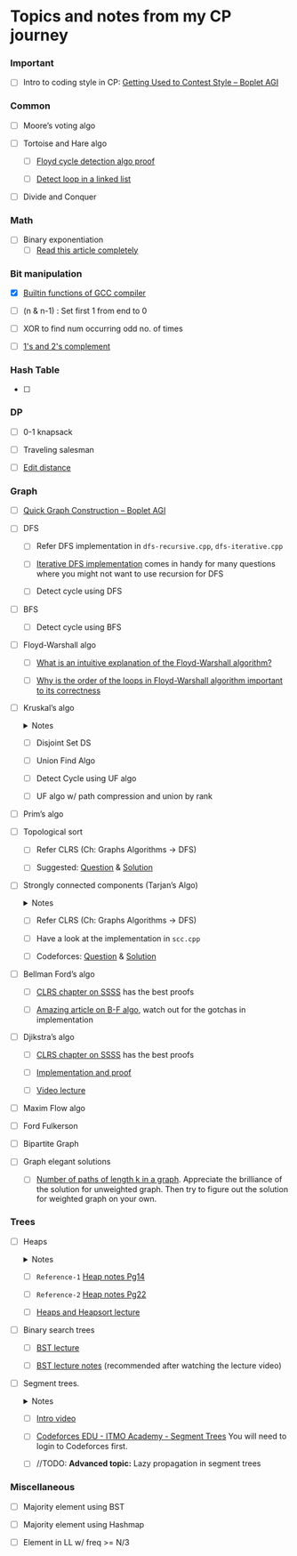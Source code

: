 # Topics and notes from my CP journey

### Important
- [ ] Intro to coding style in CP: [Getting Used to Contest Style – Boplet AGI](https://boplets.com/2019/07/10/getting-used-to-contest-style-for-beginners/)

### Common

- [ ] Moore’s voting algo

- [ ] Tortoise and Hare algo

  - [ ] [Floyd cycle detection algo proof](https://cs.stackexchange.com/a/90990/92327)

  - [ ] [Detect loop in a linked list](https://www.geeksforgeeks.org/detect-loop-in-a-linked-list/)

- [ ] Divide and Conquer

### Math
- [ ] Binary exponentiation
  - [ ] [Read this article completely]()

### Bit manipulation

- [x] [Builtin functions of GCC compiler](https://www.geeksforgeeks.org/builtin-functions-gcc-compiler/)

- [ ] (n & n-1) : Set first 1 from end to 0

- [ ] XOR to find num occurring odd no. of times

- [ ] [1's and 2's complement](https://www.geeksforgeeks.org/whats-difference-between-1s-complement-and-2s-complement/)

### Hash Table

- [ ] 

### DP

- [ ] 0-1 knapsack

- [ ] Traveling salesman

- [ ] [Edit distance](https://www.geeksforgeeks.org/edit-distance-dp-5/)

### Graph

- [ ] [Quick Graph Construction – Boplet AGI](https://boplets.com/2019/07/17/quick-graph-construction/)

- [ ] DFS

  - [ ] Refer DFS implementation in `dfs-recursive.cpp`, `dfs-iterative.cpp`

  - [ ] [Iterative DFS implementation](https://www.geeksforgeeks.org/iterative-depth-first-traversal/) comes in handy for many questions where you might not want to use recursion for DFS

  - [ ] Detect cycle using DFS

- [ ] BFS

  - [ ] Detect cycle using BFS

- [ ] Floyd-Warshall algo

  - [ ] [What is an intuitive explanation of the Floyd-Warshall algorithm?](https://www.quora.com/What-is-an-intuitive-explanation-of-the-Floyd-Warshall-algorithm)

  - [ ] [Why is the order of the loops in Floyd-Warshall algorithm important to its correctness](https://www.quora.com/Why-is-the-order-of-the-loops-in-Floyd-Warshall-algorithm-important-to-its-correctness)
  
- [ ] Kruskal’s algo
  
  <details>
    <summary>Notes</summary>

    - 
    
  </details>
  
  - [ ] Disjoint Set DS

  - [ ] Union Find Algo

  - [ ] Detect Cycle using UF algo

  - [ ] UF algo w/ path compression and union by rank

- [ ] Prim’s algo

- [ ] Topological sort

  - [ ] Refer CLRS (Ch: Graphs Algorithms -> DFS)

  - [ ] Suggested: [Question](https://codeforces.com/contest/510/problem/C) & [Solution](https://codeforces.com/contest/510/submission/62527560)

- [ ] Strongly connected components (Tarjan’s Algo)

  <details>
    <summary>Notes</summary>

    - If a node has even a single outgoing edge, then it cannot be the one finshing last during DFS

    - Equivalently, if a node has only incoming edges and you reverse all the edges, then it will be the first one to finish.
  
  </details>

  - [ ] Refer CLRS (Ch: Graphs Algorithms -> DFS)

  - [ ] Have a look at the implementation in `scc.cpp`

  - [ ] Codeforces: [Question](https://codeforces.com/problemset/problem/427/C) &  [Solution](https://codeforces.com/contest/427/submission/80524508)


- [ ] Bellman Ford’s algo
  - [ ] [CLRS chapter on SSSS](https://edutechlearners.com/download/Introduction_to_algorithms-3rd%20Edition.pdf#page=664) has the best proofs

  - [ ] [Amazing article on B-F algo](https://cp-algorithms.com/graph/bellman_ford.html), watch out for the gotchas in implementation
- [ ] Djikstra’s algo

  - [ ] [CLRS chapter on SSSS](https://edutechlearners.com/download/Introduction_to_algorithms-3rd%20Edition.pdf#page=664) has the best proofs

  - [ ] [Implementation and proof](https://cp-algorithms.com/graph/dijkstra_sparse.html)

  - [ ] [Video lecture](https://www.youtube.com/watch?v=2E7MmKv0Y24&list=PLUl4u3cNGP61Oq3tWYp6V_F-5jb5L2iHb&index=17&t=0s)

- [ ] Maxim Flow algo

- [ ] Ford Fulkerson

- [ ] Bipartite Graph

- [ ] Graph elegant solutions

  - [ ] [Number of paths of length k
in a graph](https://cp-algorithms.com/algebra/binary-exp.html#toc-tgt-7). Appreciate the brilliance of the solution for unweighted graph. Then try to figure out the solution for weighted graph on your own.

### Trees
- [ ] Heaps
  <details> 
    <summary>Notes</summary>

    - `build_max_heap` runs `max_heapify` from `n/2 downto 1` only

    - Runtime of `build_max_heap` O(n) instead of O(nlogn) (). Still `heapsort` takes O(nlogn) time. See `Reference-1` and `Reference-2` below.
  </details>

  - [ ] `Reference-1` [Heap notes Pg14](https://ocw.mit.edu/courses/electrical-engineering-and-computer-science/6-006-introduction-to-algorithms-fall-2011/lecture-videos/MIT6_006F11_lec04.pdf#page=14)

  - [ ] `Reference-2` [Heap notes Pg22](https://ocw.mit.edu/courses/electrical-engineering-and-computer-science/6-006-introduction-to-algorithms-fall-2011/lecture-videos/MIT6_006F11_lec04.pdf#page=22)

  - [ ] [Heaps and Heapsort lecture](https://www.youtube.com/watch?v=B7hVxCmfPtM&list=PLUl4u3cNGP61Oq3tWYp6V_F-5jb5L2iHb&index=4)

- [ ] Binary search trees

  - [ ] [BST lecture](https://www.youtube.com/watch?v=9Jry5-82I68&list=PLUl4u3cNGP61Oq3tWYp6V_F-5jb5L2iHb&index=6&t=0s)

  - [ ] [BST lecture notes](https://ocw.mit.edu/courses/electrical-engineering-and-computer-science/6-006-introduction-to-algorithms-fall-2011/lecture-videos/MIT6_006F11_lec05.pdf) (recommended after watching the lecture video)
- [ ] Segment trees.
  <details>
    <summary>Notes</summary>
    
    - Used to find sum of range of indices in an array in O(logn) time. Brute force would take O(n) time for computing sum, O(1) time for value update

    - Leaf nodes are the array itself. Subsequent upper layer contain nodes which simply represent the sum of their own sub-tree.

    - Total no. of nodes in tree = n + n/2 + ... + 1 

      = (2^(logn +1) - 1)/(2-1) = 2n -1 

      = O(n) space 

    - Time complexity for update is O(logn) since only one of the leaf values changes. Then you just have to change all its ancestors upto the root.
    
  </details>
  
  - [ ] [Intro video](https://www.youtube.com/watch?v=Ic7OO3Uw6J0)

  - [ ] [Codeforces EDU - ITMO Academy - Segment Trees](https://codeforces.com/edu/course/2/lesson/4/1) You will need to login to Codeforces first.

  - [ ] //TODO: **Advanced topic:** Lazy propagation in segment trees



### Miscellaneous
- [ ] Majority element using BST

- [ ] Majority element using Hashmap

- [ ] Element in LL w/ freq >= N/3



